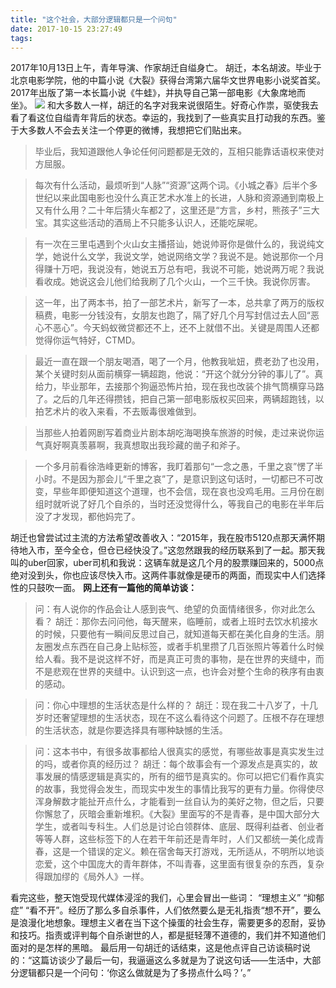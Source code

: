 ```yaml
---
title: "这个社会，大部分逻辑都只是一个问句"
date: 2017-10-15 23:27:49
tags:
---
```


2017年10月13日上午，青年导演、作家胡迁自缢身亡。 胡迁，本名胡波。毕业于北京电影学院，他的中篇小说《大裂》获得台湾第六届华文世界电影小说奖首奖。2017年出版了第一本长篇小说《牛蛙》，并执导自己第一部电影《大象席地而坐》。 ![](../../../images/2017/10/c3f8ec17c443a0f03d488b09d9e5b6fb.jpg) 和大多数人一样，胡迁的名字对我来说很陌生。好奇心作祟，驱使我去看了看这位自缢青年背后的状态。幸运的，我找到了一些真实且打动我的东西。鉴于大多数人不会去关注一个停更的微博，我想把它们贴出来。

> 毕业后，我知道跟他人争论任何问题都是无效的，互相只能靠话语权来使对方屈服。 ​​​​

> 每次有什么活动，最烦听到“人脉”“资源”这两个词。《小城之春》后半个多世纪以来此国电影也没什么真正艺术水准上的长进，人脉和资源通到南极上又有什么用？二十年后猜火车都2了，这里还是“方言，乡村，熊孩子”三大宝。其实这些活动的酒局上不只能多认识人，还能吃屎呢。 ​​​​

> 有一次在三里屯遇到个火山女主播搭讪，她说帅哥你是做什么的，我说纯文学，她说什么文学，我说文学，她说网络文学？我说不是。她说那你一个月得赚十万吧，我说没有，她说五万总有吧，我说不可能，她说两万呢？我说看收成。她说这会儿他们给我刷了几个火山，一个三千快。我说你厉害。

> 这一年，出了两本书，拍了一部艺术片，新写了一本，总共拿了两万的版权稿费，电影一分钱没有，女朋友也跑了，隔了好几个月写封信过去人回“恶心不恶心”。今天蚂蚁微贷都还不上，还不上就借不出。关键是周围人还都觉得你运气特好，CTMD。

> 最近一直在跟一个朋友喝酒，喝了一个月，他教我呲妞，费老劲了也没用，某个关键时刻从面前横穿一辆超跑，他说：“开这个就分分钟的事儿了”。真给力，毕业那年，去接那个狗逼恐怖片拍，现在我也改装个排气筒横穿马路了。之后的几年还得攒钱，把自己第一部电影版权买回来，两辆超跑钱，以拍艺术片的收入来看，不去贩毒很难做到。

> 当那些人拍着网剧写着商业片剧本胡吃海喝换车旅游的时候，走过来说你运气真好啊真羡慕啊，我真想取出我珍藏的凿子和斧子。

> 一个多月前看徐浩峰更新的博客，我盯着那句“一念之愚，千里之哀”愣了半小时。不是因为那会儿“千里之哀”了，是意识到这句话时，一切都已不可改变，早些年即便知道这个道理，也不会信，现在哀也没鸡毛用。三月份在剧组时就听说了好几个自杀的，当时还没觉得什么，等我自己的电影在半年后没了才发现，都他妈完了。

胡迁也曾尝试过主流的方法希望改善收入：“2015年，我在股市5120点那天满怀期待地入市，至今全仓，但仓已经快没了。”这忽然跟我的经历联系到了一起。那天我叫的uber回家，uber司机和我说：这辆车就是这几个月的股票赚回来的，5000点绝对没到头，你也应该尽快入市。这两件事就像是硬币的两面，而现实中人们选择性的只鼓吹一面。 **网上还有一篇他的简单访谈：**

> 问：有人说你的作品会让人感到丧气、绝望的负面情绪很多，你对此怎么看？ 胡迁：那你去问问他，每天醒来，临睡前，或者上班时去饮水机接水的时候，只要他有一瞬间反思过自己，就知道每天都在美化自身的生活。朋友圈发点东西在自己身上贴标签，或者手机里攒了几百张照片等着什么时候给人看。我不是说这样不好，而是真正可贵的事物，是在世界的夹缝中，而不是悲观在世界的夹缝中。认识到这一点，也许会对整个生命的秩序有由衷的感动。

> 问：你心中理想的生活状态是什么样的？ 胡迁：现在我二十八岁了，十几岁时还奢望理想的生活状态，现在不这么看待这个问题了。压根不存在理想的生活状态，就是你要选择具有哪种缺憾的生活。

> 问：这本书中，有很多故事都给人很真实的感觉，有哪些故事是真实发生过的吗，或者你真的经历过？ 胡迁：每个故事会有一个源发点是真实的，故事发展的情感逻辑是真实的，所有的细节是真实的。你可以把它们看作真实的故事，我觉得会发生，而现实中发生的事情比我写的更有力量。你得使尽浑身解数才能扯开点什么，才能看到一丝自认为的美好之物，但之后，只要你懈怠了，灰暗会重新堆积。《大裂》里面写的不是青春，是中国大部分大学生，或者叫专科生。人们总是讨论白领群体、底层、既得利益者、创业者等等人群，这些标签下的人在若干年前还是青年时，人们又都统一美化成青春，这是一个错误的定义。赖在宿舍每天打游戏，无所适从，不明所以地谈恋爱，这个中国庞大的青年群体，不叫青春，这里面有很复杂的东西，复杂得跟加缪的《局外人》一样。

看完这些，整天饱受现代媒体浸淫的我们，心里会冒出一些词： “理想主义” “抑郁症” “看不开”。经历了那么多自杀事件，人们依然要么是无礼指责“想不开”，要么是浪漫化地想象。理想主义者在当下这个操蛋的社会生存，需要更多的忍耐，妥协和技巧。指责或评判每个自杀谢世的人，都是挺轻薄不道德的，我们并不知道他们面对的是怎样的黑暗。 最后用一句胡迁的话结束，这是他点评自己访谈稿时说的：“这篇访谈少了最后一句，我逼逼这么多就是为了说这句话——生活中，大部分逻辑都只是一个问句：‘你这么做就是为了多捞点什么吗？’。”